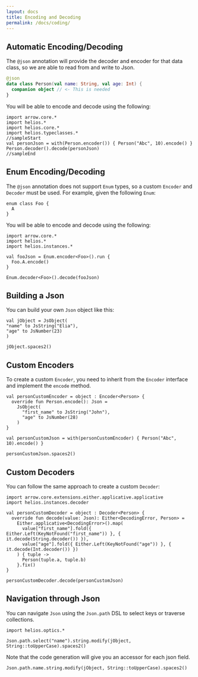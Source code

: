 ```yaml
---
layout: docs
title: Encoding and Decoding
permalink: /docs/coding/
---
```


## Automatic Encoding/Decoding

The `@json` annotation will provide the decoder and encoder for that data class,
so we are able to read from and write to Json.

```kotlin
@json
data class Person(val name: String, val age: Int) {
  companion object // <- This is needed
}
```

You will be able to encode and decode using the following:

```kotlin:ank
import arrow.core.*
import helios.*
import helios.core.*
import helios.typeclasses.*
//sampleStart
val personJson = with(Person.encoder()) { Person("Abc", 10).encode() }
Person.decoder().decode(personJson)
//sampleEnd
```

## Enum Encoding/Decoding

The `@json` annotation does not support `Enum` types, so a custom `Encoder` and `Decoder` must be used.
For example, given the following `Enum`:

```kotlin:ank:silent
enum class Foo {
  A
}
```

You will be able to encode and decode using the following:

```kotlin:ank
import arrow.core.*
import helios.*
import helios.instances.*

val fooJson = Enum.encoder<Foo>().run {
  Foo.A.encode()
}

Enum.decoder<Foo>().decode(fooJson)
```

## Building a Json

You can build your own `Json` object like this:

```kotlin:ank
val jObject = JsObject(
"name" to JsString("Elia"),
"age" to JsNumber(23)
)

jObject.spaces2()
```

## Custom Encoders

To create a custom `Encoder`, you need to inherit from the `Encoder` interface and implement the `encode` method.

```kotlin:ank
val personCustomEncoder = object : Encoder<Person> {
  override fun Person.encode(): Json =
    JsObject(
      "first_name" to JsString("John"),
      "age" to JsNumber(28)
    )
}

val personCustomJson = with(personCustomEncoder) { Person("Abc", 10).encode() }

personCustomJson.spaces2()
```


## Custom Decoders

You can follow the same approach to create a custom `Decoder`:

```kotlin:ank
import arrow.core.extensions.either.applicative.applicative
import helios.instances.decoder

val personCustomDecoder = object : Decoder<Person> {
  override fun decode(value: Json): Either<DecodingError, Person> =
    Either.applicative<DecodingError>().map(
      value["first_name"].fold({ Either.Left(KeyNotFound("first_name")) }, { it.decode(String.decoder()) }),
      value["age"].fold({ Either.Left(KeyNotFound("age")) }, { it.decode(Int.decoder()) })
    ) { tuple ->
      Person(tuple.a, tuple.b)
    }.fix()
}

personCustomDecoder.decode(personCustomJson)
```

## Navigation through Json

You can navigate `Json` using the `Json.path` DSL to select keys or traverse collections.

```kotlin:ank
import helios.optics.*

Json.path.select("name").string.modify(jObject, String::toUpperCase).spaces2()
```

Note that the code generation will give you an accessor for each json field.

```kotlin:ank
Json.path.name.string.modify(jObject, String::toUpperCase).spaces2()
```
